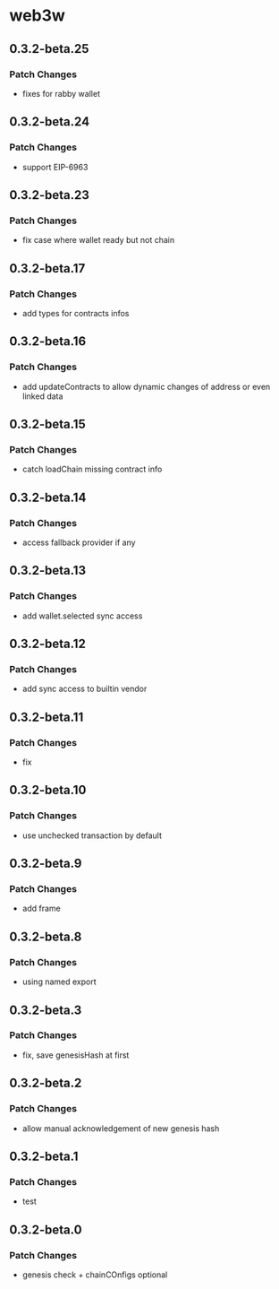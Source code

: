 # web3w

## 0.3.2-beta.25

### Patch Changes

- fixes for rabby wallet

## 0.3.2-beta.24

### Patch Changes

- support EIP-6963

## 0.3.2-beta.23

### Patch Changes

- fix case where wallet ready but not chain

## 0.3.2-beta.17

### Patch Changes

- add types for contracts infos

## 0.3.2-beta.16

### Patch Changes

- add updateContracts to allow dynamic changes of address or even linked data

## 0.3.2-beta.15

### Patch Changes

- catch loadChain missing contract info

## 0.3.2-beta.14

### Patch Changes

- access fallback provider if any

## 0.3.2-beta.13

### Patch Changes

- add wallet.selected sync access

## 0.3.2-beta.12

### Patch Changes

- add sync access to builtin vendor

## 0.3.2-beta.11

### Patch Changes

- fix

## 0.3.2-beta.10

### Patch Changes

- use unchecked transaction by default

## 0.3.2-beta.9

### Patch Changes

- add frame

## 0.3.2-beta.8

### Patch Changes

- using named export

## 0.3.2-beta.3

### Patch Changes

- fix, save genesisHash at first

## 0.3.2-beta.2

### Patch Changes

- allow manual acknowledgement of new genesis hash

## 0.3.2-beta.1

### Patch Changes

- test

## 0.3.2-beta.0

### Patch Changes

- genesis check + chainCOnfigs optional
